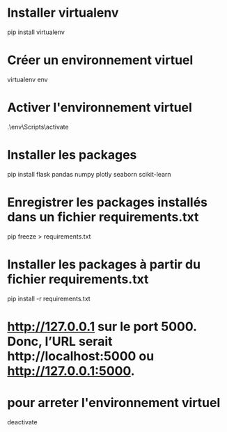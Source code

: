 # Installer virtualenv
pip install virtualenv

# Créer un environnement virtuel
virtualenv env

# Activer l'environnement virtuel
.\env\Scripts\activate

# Installer les packages
pip install flask pandas numpy plotly seaborn scikit-learn

# Enregistrer les packages installés dans un fichier requirements.txt
pip freeze > requirements.txt

# Installer les packages à partir du fichier requirements.txt
pip install -r requirements.txt

# http://127.0.0.1 sur le port 5000. Donc, l’URL serait http://localhost:5000 ou http://127.0.0.1:5000.

# pour arreter l'environnement virtuel
deactivate
